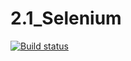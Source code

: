 # 2.1_Selenium
[![Build status](https://ci.appveyor.com/api/projects/status/na93wnemliftvsfi?svg=true)](https://ci.appveyor.com/project/Er1kus/2-1-selenium)
